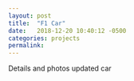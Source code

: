 ```yaml
---
layout: post
title:  "F1 Car"
date:   2018-12-20 10:40:12 -0500
categories: projects
permalink: 
---
```


Details and photos
updated car
